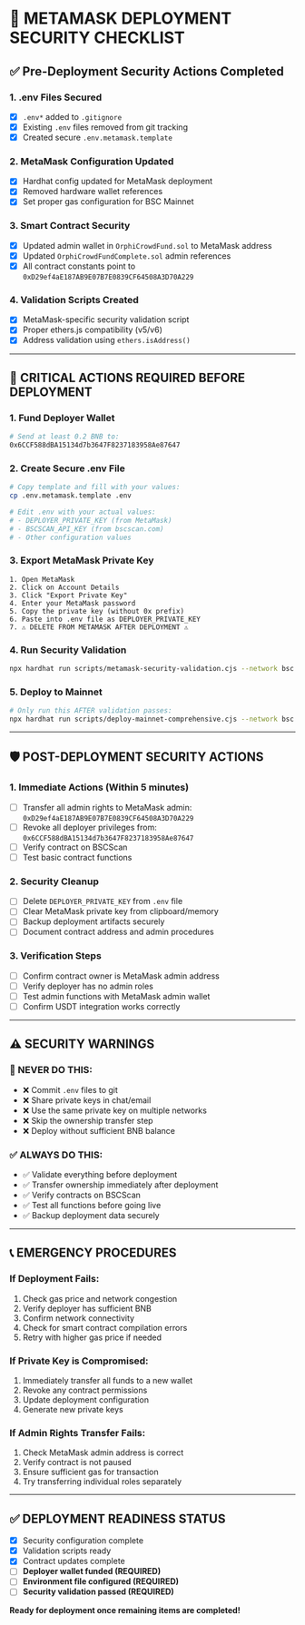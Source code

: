 # 🔐 METAMASK DEPLOYMENT SECURITY CHECKLIST

## ✅ Pre-Deployment Security Actions Completed

### 1. **.env Files Secured**
- [x] `.env*` added to `.gitignore`
- [x] Existing `.env` files removed from git tracking
- [x] Created secure `.env.metamask.template`

### 2. **MetaMask Configuration Updated**
- [x] Hardhat config updated for MetaMask deployment
- [x] Removed hardware wallet references
- [x] Set proper gas configuration for BSC Mainnet

### 3. **Smart Contract Security**
- [x] Updated admin wallet in `OrphiCrowdFund.sol` to MetaMask address
- [x] Updated `OrphiCrowdFundComplete.sol` admin references
- [x] All contract constants point to `0xD29ef4aE187AB9E07B7E0839CF64508A3D70A229`

### 4. **Validation Scripts Created**
- [x] MetaMask-specific security validation script
- [x] Proper ethers.js compatibility (v5/v6)
- [x] Address validation using `ethers.isAddress()`

---

## 🚨 CRITICAL ACTIONS REQUIRED BEFORE DEPLOYMENT

### 1. **Fund Deployer Wallet**
```bash
# Send at least 0.2 BNB to:
0x6CCF588dBA15134d7b3647F8237183958Ae87647
```

### 2. **Create Secure .env File**
```bash
# Copy template and fill with your values:
cp .env.metamask.template .env

# Edit .env with your actual values:
# - DEPLOYER_PRIVATE_KEY (from MetaMask)
# - BSCSCAN_API_KEY (from bscscan.com)
# - Other configuration values
```

### 3. **Export MetaMask Private Key**
```
1. Open MetaMask
2. Click on Account Details
3. Click "Export Private Key"
4. Enter your MetaMask password
5. Copy the private key (without 0x prefix)
6. Paste into .env file as DEPLOYER_PRIVATE_KEY
7. ⚠️ DELETE FROM METAMASK AFTER DEPLOYMENT ⚠️
```

### 4. **Run Security Validation**
```bash
npx hardhat run scripts/metamask-security-validation.cjs --network bsc
```

### 5. **Deploy to Mainnet**
```bash
# Only run this AFTER validation passes:
npx hardhat run scripts/deploy-mainnet-comprehensive.cjs --network bsc
```

---

## 🛡️ POST-DEPLOYMENT SECURITY ACTIONS

### 1. **Immediate Actions (Within 5 minutes)**
- [ ] Transfer all admin rights to MetaMask admin: `0xD29ef4aE187AB9E07B7E0839CF64508A3D70A229`
- [ ] Revoke all deployer privileges from: `0x6CCF588dBA15134d7b3647F8237183958Ae87647`
- [ ] Verify contract on BSCScan
- [ ] Test basic contract functions

### 2. **Security Cleanup**
- [ ] Delete `DEPLOYER_PRIVATE_KEY` from `.env` file
- [ ] Clear MetaMask private key from clipboard/memory
- [ ] Backup deployment artifacts securely
- [ ] Document contract address and admin procedures

### 3. **Verification Steps**
- [ ] Confirm contract owner is MetaMask admin address
- [ ] Verify deployer has no admin roles
- [ ] Test admin functions with MetaMask admin wallet
- [ ] Confirm USDT integration works correctly

---

## ⚠️ SECURITY WARNINGS

### 🔴 NEVER DO THIS:
- ❌ Commit `.env` files to git
- ❌ Share private keys in chat/email
- ❌ Use the same private key on multiple networks
- ❌ Skip the ownership transfer step
- ❌ Deploy without sufficient BNB balance

### ✅ ALWAYS DO THIS:
- ✅ Validate everything before deployment
- ✅ Transfer ownership immediately after deployment
- ✅ Verify contracts on BSCScan
- ✅ Test all functions before going live
- ✅ Backup deployment data securely

---

## 📞 EMERGENCY PROCEDURES

### If Deployment Fails:
1. Check gas price and network congestion
2. Verify deployer has sufficient BNB
3. Confirm network connectivity
4. Check for smart contract compilation errors
5. Retry with higher gas price if needed

### If Private Key is Compromised:
1. Immediately transfer all funds to a new wallet
2. Revoke any contract permissions
3. Update deployment configuration
4. Generate new private keys

### If Admin Rights Transfer Fails:
1. Check MetaMask admin address is correct
2. Verify contract is not paused
3. Ensure sufficient gas for transaction
4. Try transferring individual roles separately

---

## ✅ DEPLOYMENT READINESS STATUS

- [x] Security configuration complete
- [x] Validation scripts ready
- [x] Contract updates complete
- [ ] **Deployer wallet funded (REQUIRED)**
- [ ] **Environment file configured (REQUIRED)**
- [ ] **Security validation passed (REQUIRED)**

**Ready for deployment once remaining items are completed!**

